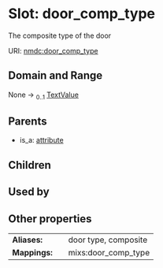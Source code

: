
# Slot: door_comp_type


The composite type of the door

URI: [nmdc:door_comp_type](https://microbiomedata/meta/door_comp_type)


## Domain and Range

None &#8594;  <sub>0..1</sub> [TextValue](TextValue.md)

## Parents

 *  is_a: [attribute](attribute.md)

## Children


## Used by


## Other properties

|  |  |  |
| --- | --- | --- |
| **Aliases:** | | door type, composite |
| **Mappings:** | | mixs:door_comp_type |

